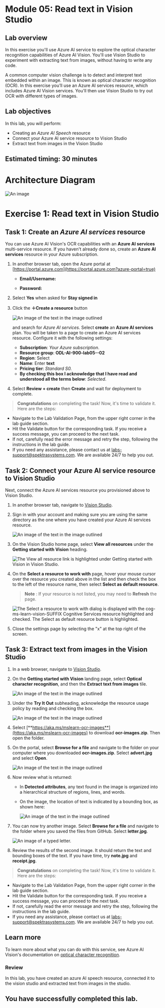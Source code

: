 # Module 05: Read text in Vision Studio

## Lab overview

In this exercise you'll use Azure AI service to explore the optical character recognition capabilities of Azure AI Vision. You'll use Vision Studio to experiment with extracting text from images, without having to write any code.

A common computer vision challenge is to detect and interpret text embedded within an image. This is known as optical character recognition (OCR). In this exercise you’ll use an Azure AI services resource, which includes Azure AI Vision services. You'll then use Vision Studio to try out OCR with different types of images.

## Lab objectives

In this lab, you will perform:

- Creating an *Azure AI Speech* resource
- Connect your Azure AI service resource to Vision Studio
- Extract text from images in the Vision Studio

## Estimated timing: 30 minutes

# Architecture Diagram

![An image](media/arch5.PNG)

# Exercise 1: Read text in Vision Studio
## Task 1: Create an *Azure AI services* resource

You can use Azure AI Vision's OCR capabilities with an **Azure AI services** multi-service resource. If you haven't already done so, create an **Azure AI services** resource in your Azure subscription.

1. In another browser tab, open the Azure portal at [https://portal.azure.com](https://portal.azure.com?azure-portal=true)

    - **Email/Username:** <inject key="AzureAdUserEmail"></inject>
    
    - **Password:** <inject key="AzureAdUserPassword"></inject>
    
1. Select **Yes** when asked for **Stay signed in**
   
1. Click the **&#65291;Create a resource** button

    ![An image of the text in the image outlined](media/lab-5(1).png)

   and search for *Azure AI services*. Select **create** an **Azure AI services** plan. You will be taken to a page to create an Azure      AI services resource. Configure it with the following settings:
    - **Subscription**: *Your Azure subscription*.
    - **Resource group**: **ODL-AI-900-lab05-<inject key="DeploymentID" enableCopy="false" />-02**
    - **Region**: Select **<inject key="location" enableCopy="false"/>**
    - **Name**: Enter **text<inject key="DeploymentID" enableCopy="false" />**
    - **Pricing tier**: *Standard S0.*
    - **By checking this box I acknowledge that I have read and understood all the terms below**: *Selected*.

1. Select **Review + create** then **Create** and wait for deployment to complete.

> **Congratulations** on completing the task! Now, it's time to validate it. Here are the steps:
 
- Navigate to the Lab Validation Page, from the upper right corner in the lab guide section.
- Hit the Validate button for the corresponding task. If you receive a success message, you can proceed to the next task. 
- If not, carefully read the error message and retry the step, following the instructions in the lab guide.
- If you need any assistance, please contact us at labs-support@spektrasystems.com. We are available 24/7 to help you out.
  
## Task 2: Connect your Azure AI service resource to Vision Studio

Next, connect the Azure AI services resource you provisioned above to Vision Studio.

1. In another browser tab, navigate to [Vision Studio](https://portal.vision.cognitive.azure.com?azure-portal=true).

1. Sign in with your account and making sure you are using the same directory as the one where you have created your Azure AI services resource.

   ![An image of the text in the image outlined](media/lab-5(2).png)

1. On the Vision Studio home page, select **View all resources** under the **Getting started with Vision** heading.

    ![The View all resource link is highlighted under Getting started with Vision in Vision Studio.](./media/lab-5(3).png)

1. On the **Select a resource to work with** page, hover your mouse cursor over the resource you created above in the list and then check the box to the left of the resource name, then select **Select as default resource**.

    > **Note** : If your resource is not listed, you may need to **Refresh** the page.

    ![The Select a resource to work with dialog is displayed with the cog-ms-learn-vision-SUFFIX Cognitive Services resource highlighted and checked. The Select as default resource button is highlighted.](./media/text.png)

1. Close the settings page by selecting the "x" at the top right of the screen.

## Task 3: Extract text from images in the Vision Studio
    
1. In a web browser, navigate to [Vision Studio](https://portal.vision.cognitive.azure.com?azure-portal=true).

1. On the **Getting started with Vision** landing page, select **Optical character recognition**, and then the **Extract text from images** tile.

   ![An image of the text in the image outlined](media/lab-5(5).png)

1. Under the **Try It Out** subheading, acknowledge the resource usage policy by reading and checking the box.

   ![An image of the text in the image outlined](media/text(2).png)

1. Select [**https://aka.ms/mslearn-ocr-images**](https://aka.ms/mslearn-ocr-images) to download **ocr-images.zip**. Then open the folder.

1. On the portal, select **Browse for a file** and navigate to the folder on your computer where you downloaded **ocr-images.zip**. Select **advert.jpg** and select **Open**.

   ![An image of the text in the image outlined](media/lab-5(7).png)

1. Now review what is returned:
    - In **Detected attributes**, any text found in the image is organized into a hierarchical structure of regions, lines, and words.
    - On the image, the location of text is indicated by a bounding box, as shown here:

       ![An image of the text in the image outlined](media/read-text-computer-vision/text-bounding-boxes(1).png)

1. You can now try another image. Select **Browse for a file** and navigate to the folder where you saved the files from GitHub. Select **letter.jpg**.

   ![An image of a typed letter.](media/read-text-computer-vision/letter(1).jpg)

1. Review the results of the second image. It should return the text and bounding boxes of the text. If you have time, try **note.jpg** and **receipt.jpg**.

> **Congratulations** on completing the task! Now, it's time to validate it. Here are the steps:
 
- Navigate to the Lab Validation Page, from the upper right corner in the lab guide section.
- Hit the Validate button for the corresponding task. If you receive a success message, you can proceed to the next task. 
- If not, carefully read the error message and retry the step, following the instructions in the lab guide.
- If you need any assistance, please contact us at labs-support@spektrasystems.com. We are available 24/7 to help you out.

## Learn more

To learn more about what you can do with this service, see Azure AI Vision's documentation on [optical character recognition](https://learn.microsoft.com/azure/ai-services/computer-vision/overview-ocr).

### Review
In this lab, you have created an azure AI speech resource, connected it to the vision studio and extracted text from images in the studio.
  
## You have successfully completed this lab.
